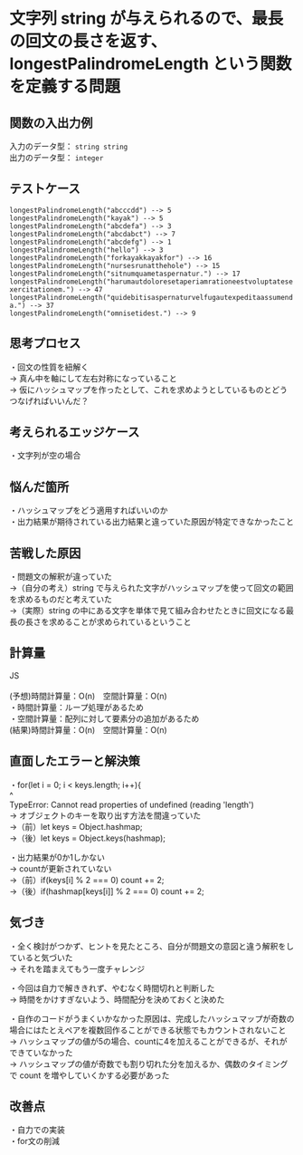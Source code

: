 # 文字列 string が与えられるので、最長の回文の長さを返す、longestPalindromeLength という関数を定義する問題

## 関数の入出力例
入力のデータ型： `string string`<br>
出力のデータ型： `integer`<br>

## テストケース
`longestPalindromeLength("abcccdd") --> 5`<br>
`longestPalindromeLength("kayak") --> 5`<br>
`longestPalindromeLength("abcdefa") --> 3`<br>
`longestPalindromeLength("abcdabct") --> 7`<br>
`longestPalindromeLength("abcdefg") --> 1`<br>
`longestPalindromeLength("hello") --> 3`<br>
`longestPalindromeLength("forkayakkayakfor") --> 16`<br>
`longestPalindromeLength("nursesrunatthehole") --> 15`<br>
`longestPalindromeLength("sitnumquametaspernatur.") --> 17`<br>
`longestPalindromeLength("harumautdoloresetaperiamrationeestvoluptatesexercitationem.") --> 47`<br>
`longestPalindromeLength("quidebitisaspernaturvelfugautexpeditaassumenda.") --> 37`<br>
`longestPalindromeLength("omnisetidest.") --> 9`<br>

## 思考プロセス
・回文の性質を紐解く<br>
→ 真ん中を軸にして左右対称になっていること<br>
→ 仮にハッシュマップを作ったとして、これを求めようとしているものとどうつなげればいいんだ？<br>


## 考えられるエッジケース
・文字列が空の場合<br>

## 悩んだ箇所
・ハッシュマップをどう適用すればいいのか<br>
・出力結果が期待されている出力結果と違っていた原因が特定できなかったこと<br>

## 苦戦した原因
・問題文の解釈が違っていた<br>
→（自分の考え）string で与えられた文字がハッシュマップを使って回文の範囲を求めるものだと考えていた<br>
→（実際）string の中にある文字を単体で見て組み合わせたときに回文になる最長の長さを求めることが求められているということ<br>

## 計算量
JS<br>                                                                        
(予想)時間計算量：O(n)　空間計算量：O(n)<br>
・時間計算量：ループ処理があるため<br>
・空間計算量：配列に対して要素分の追加があるため<br>
(結果)時間計算量：O(n)　空間計算量：O(n)<br>

## 直面したエラーと解決策
・for(let i = 0; i < keys.length; i++){<br>
                            ^<br>
TypeError: Cannot read properties of undefined (reading 'length')<br>
→ オブジェクトのキーを取り出す方法を間違っていた<br>
→（前）let keys = Object.hashmap;<br>
→（後）let keys = Object.keys(hashmap);<br>

・出力結果が0か1しかない<br>
→ countが更新されていない<br>
→（前）if(keys[i] % 2 === 0) count += 2;<br>
→（後）if(hashmap[keys[i]] % 2 === 0) count += 2;<br>

## 気づき
・全く検討がつかず、ヒントを見たところ、自分が問題文の意図と違う解釈をしていると気づいた<br>
→ それを踏まえてもう一度チャレンジ<br>

・今回は自力で解ききれず、やむなく時間切れと判断した<br>
→ 時間をかけすぎないよう、時間配分を決めておくと決めた<br>

・自作のコードがうまくいかなかった原因は、完成したハッシュマップが奇数の場合にはたとえペアを複数回作ることができる状態でもカウントされないこと<br>
→ ハッシュマップの値が5の場合、countに4を加えることができるが、それができていなかった<br>
→ ハッシュマップの値が奇数でも割り切れた分を加えるか、偶数のタイミングで count を増やしていくかする必要があった<br>

## 改善点
・自力での実装<br>
・for文の削減<br>